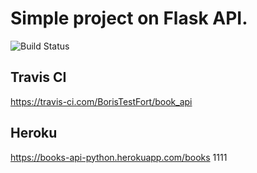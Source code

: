 # Simple project on Flask API.
![Build Status](https://travis-ci.com/BorisTestFort/book_api.svg?branch=main)
## Travis CI
https://travis-ci.com/BorisTestFort/book_api
## Heroku
https://books-api-python.herokuapp.com/books
1111
